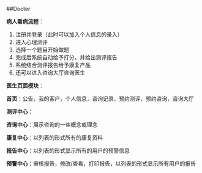 ##Docter

**病人看病流程**：

1. 注册并登录（此时可以加入个人信息的录入）
2. 进入心理测评
3. 选择一个题目开始做题
4. 完成后系统自动给予打分，并给出测评报告
5. 系统结合测评报告给予康复产品
6. 还可以进入咨询大厅咨询医生


**医生页面模块**：

**首页**：公告，我的客户，个人信息，咨询记录，预约测评，预约咨询，咨询大厅

**测评中心**：

**咨询中心**：展示咨询的一些概念或理念

**康复中心**：以列表的形式所有的康复资料

**报告中心**：以列表的形式显示所有的用户的预警信息

**预警中心**：审核报告，修改/查看，打印报告，以列表的形式显示所有用户的报告
    


  
   
  
